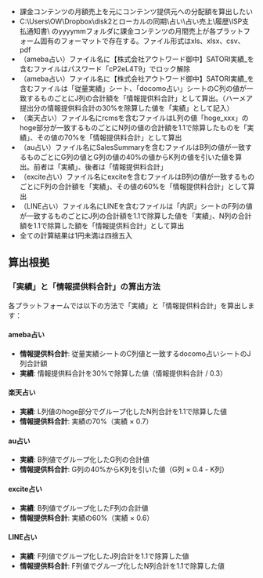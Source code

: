 - 課金コンテンツの月額売上を元にコンテンツ提供元への分配額を算出したい
- C:\\Users\\OW\\Dropbox\\disk2とローカルの同期\\占い\\占い売上\\履歴\\ISP支払通知書\\ のyyyymmフォルダに課金コンテンツの月間売上が各プラットフォーム固有のフォーマットで存在する。ファイル形式はxls、xlsx、csv、pdf
- （ameba占い）ファイル名に【株式会社アウトワード御中】SATORI実績\_を含むファイルはパスワード「cP2eL4T9」でロック解除
- （ameba占い）ファイル名に【株式会社アウトワード御中】SATORI実績\_を含むファイルは「従量実績」シート、「docomo占い」シートのC列の値が一致するものごとにJ列の合計額を「情報提供料合計」として算出。（ハーメア提出分の情報提供料合計の30%を除算した値を「実績」として記入）
- （楽天占い）ファイル名にrcmsを含むファイルはL列の値「hoge\_xxx」のhoge部分が一致するものごとにN列の値の合計額を1.1で除算したものを「実績」、その値の70%を「情報提供料合計」として算出
- （au占い）ファイル名にSalesSummaryを含むファイルはB列の値が一致するものごとにG列の値とG列の値の40%の値からK列の値を引いた値を算出。前者は「実績」、後者は「情報提供料合計」
- （excite占い）ファイル名にexciteを含むファイルはB列の値が一致するものごとにF列の合計額を「実績」、その値の60%を「情報提供料合計」として算出
- （LINE占い）ファイル名にLINEを含むファイルは「内訳」シートのF列の値が一致するものごとにJ列の合計額を1.1で除算した値を「実績」、N列の合計額を1.1で除算した額を「情報提供料合計」として算出
- 全ての計算結果は1円未満は四捨五入

## 算出根拠

### 「実績」と「情報提供料合計」の算出方法

各プラットフォームでは以下の方法で「実績」と「情報提供料合計」を算出します：

#### ameba占い
- **情報提供料合計**: 従量実績シートのC列値と一致するdocomo占いシートのJ列合計額
- **実績**: 情報提供料合計を30%で除算した値（情報提供料合計 / 0.3）

#### 楽天占い
- **実績**: L列値のhoge部分でグループ化したN列合計を1.1で除算した値
- **情報提供料合計**: 実績の70%（実績 × 0.7）

#### au占い
- **実績**: B列値でグループ化したG列の合計値
- **情報提供料合計**: G列の40%からK列を引いた値（G列 × 0.4 - K列）

#### excite占い
- **実績**: B列値でグループ化したF列の合計値
- **情報提供料合計**: 実績の60%（実績 × 0.6）

#### LINE占い
- **実績**: F列値でグループ化したJ列合計を1.1で除算した値
- **情報提供料合計**: F列値でグループ化したN列合計を1.1で除算した値